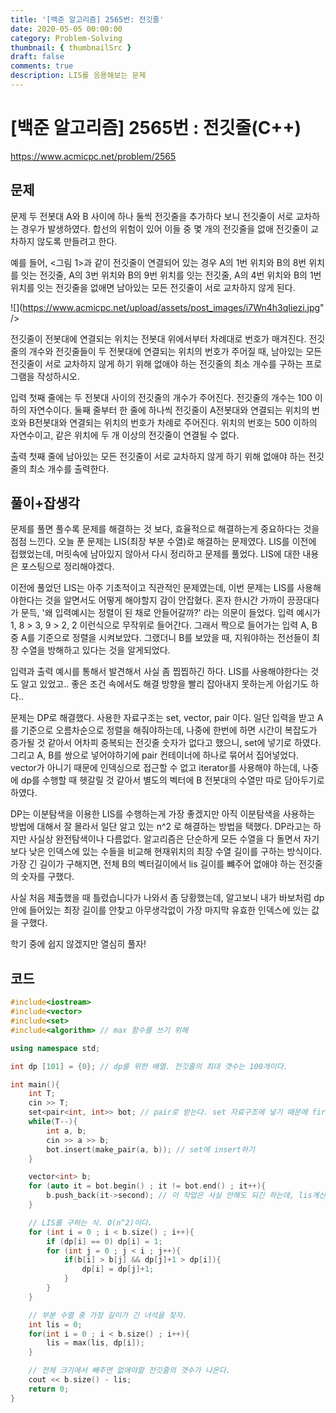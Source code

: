 ```yaml
---
title: '[백준 알고리즘] 2565번: 전깃줄'
date: 2020-05-05 00:00:00
category: Problem-Solving
thumbnail: { thumbnailSrc }
draft: false
comments: true
description: LIS를 응용해보는 문제
---
```


# [백준 알고리즘] 2565번 : 전깃줄(C++)

https://www.acmicpc.net/problem/2565

## 문제

문제
두 전봇대 A와 B 사이에 하나 둘씩 전깃줄을 추가하다 보니 전깃줄이 서로 교차하는 경우가 발생하였다. 합선의 위험이 있어 이들 중 몇 개의 전깃줄을 없애 전깃줄이 교차하지 않도록 만들려고 한다.

예를 들어, <그림 1>과 같이 전깃줄이 연결되어 있는 경우 A의 1번 위치와 B의 8번 위치를 잇는 전깃줄, A의 3번 위치와 B의 9번 위치를 잇는 전깃줄, A의 4번 위치와 B의 1번 위치를 잇는 전깃줄을 없애면 남아있는 모든 전깃줄이 서로 교차하지 않게 된다.

![](https://www.acmicpc.net/upload/assets/post_images/i7Wn4h3qIiezi.jpg" />

전깃줄이 전봇대에 연결되는 위치는 전봇대 위에서부터 차례대로 번호가 매겨진다. 전깃줄의 개수와 전깃줄들이 두 전봇대에 연결되는 위치의 번호가 주어질 때, 남아있는 모든 전깃줄이 서로 교차하지 않게 하기 위해 없애야 하는 전깃줄의 최소 개수를 구하는 프로그램을 작성하시오.

입력
첫째 줄에는 두 전봇대 사이의 전깃줄의 개수가 주어진다. 전깃줄의 개수는 100 이하의 자연수이다. 둘째 줄부터 한 줄에 하나씩 전깃줄이 A전봇대와 연결되는 위치의 번호와 B전봇대와 연결되는 위치의 번호가 차례로 주어진다. 위치의 번호는 500 이하의 자연수이고, 같은 위치에 두 개 이상의 전깃줄이 연결될 수 없다.

출력
첫째 줄에 남아있는 모든 전깃줄이 서로 교차하지 않게 하기 위해 없애야 하는 전깃줄의 최소 개수를 출력한다.

## 풀이+잡생각

문제를 풀면 풀수록 문제를 해결하는 것 보다, 효율적으로 해결하는게 중요하다는 것을 점점 느낀다. 오늘 푼 문제는 LIS(최장 부분 수열)로 해결하는 문제였다. LIS를 이전에 접했었는데, 머릿속에 남아있지 않아서 다시 정리하고 문제를 풀었다. LIS에 대한 내용은 포스팅으로 정리해야겠다.

이전에 풀었던 LIS는 아주 기초적이고 직관적인 문제였는데, 이번 문제는 LIS를 사용해야한다는 것을 알면서도 어떻게 해야할지 감이 안잡혔다. 혼자 한시간 가까이 끙끙대다가 문득, '왜 입력예시는 정렬이 된 채로 안들어갈까?' 라는 의문이 들었다. 입력 예시가 1, 8 > 3, 9 > 2, 2 이런식으로 무작위로 들어간다. 그래서 짝으로 들어가는 입력 A, B 중 A를 기준으로 정렬을 시켜보았다. 그랬더니 B를 보았을 때, 지워야하는 전선들이 최장 수열을 방해하고 있다는 것을 알게되었다.

입력과 출력 예시를 통해서 발견해서 사실 좀 찝찝하긴 하다. LIS를 사용해야한다는 것도 알고 있었고.. 좋은 조건 속에서도 해결 방향을 빨리 잡아내지 못하는게 아쉽기도 하다..

문제는 DP로 해결했다. 사용한 자료구조는 set, vector, pair 이다. 일단 입력을 받고 A를 기준으로 오름차순으로 정렬을 해줘야하는데, 나중에 한번에 하면 시간이 복잡도가 증가될 것 같아서 어차피 중복되는 전깃줄 숫자가 없다고 했으니, set에 넣기로 하였다. 그리고 A, B를 쌍으로 넣어야하기에 pair 컨테이너에 하나로 묶어서 집어넣었다. vector가 아니기 때문에 인덱싱으로 접근할 수 없고 iterator를 사용해야 하는데, 나중에 dp를 수행할 때 헷갈릴 것 같아서 별도의 벡터에 B 전봇대의 수열만 따로 담아두기로 하였다.

DP는 이분탐색을 이용한 LIS를 수행하는게 가장 좋겠지만 아직 이분탐색을 사용하는 방법에 대해서 잘 몰라서 일단 알고 있는 n^2 로 해결하는 방법을 택했다. DP라고는 하지만 사실상 완전탐색이나 다름없다. 알고리즘은 단순하게 모든 수열을 다 돌면서 자기보다 낮은 인덱스에 있는 수들을 비교해 현재위치의 최장 수열 길이를 구하는 방식이다. 가장 긴 길이가 구해지면, 전체 B의 벡터길이에서 lis 길이를 뺴주어 없애야 하는 전깃줄의 숫자를 구했다.

사실 처음 제출했을 때 틀렸습니다가 나와서 좀 당황했는데, 알고보니 내가 바보처럼 dp안에 들어있는 최장 길이를 안찾고 아무생각없이 가장 마지막 유효한 인덱스에 있는 값을 구했다.

학기 중에 쉽지 않겠지만 열심히 풀자!

## 코드

```cpp
#include<iostream>
#include<vector>
#include<set>
#include<algorithm> // max 함수를 쓰기 위해

using namespace std;

int dp [101] = {0}; // dp를 위한 배열. 전깃줄의 최대 갯수는 100개이다.

int main(){
    int T;
    cin >> T;
    set<pair<int, int>> bot; // pair로 받는다. set 자료구조에 넣기 때문에 first를 기준으로 정렬된다.
    while(T--){
        int a, b;
        cin >> a >> b;
        bot.insert(make_pair(a, b)); // set에 insert하기
    }

    vector<int> b;
    for (auto it = bot.begin() ; it != bot.end() ; it++){
        b.push_back(it->second); // 이 작업은 사실 안해도 되긴 하는데, lis계산을 편하게 하기 위해서 만들었다. second만 모아서 새 벡터에 저장.
    }

    // LIS를 구하는 식. O(n^2)이다.
    for (int i = 0 ; i < b.size() ; i++){
        if (dp[i] == 0) dp[i] = 1;
        for (int j = 0 ; j < i ; j++){
            if(b[i] > b[j] && dp[j]+1 > dp[i]){
                dp[i] = dp[j]+1;
            }
        }
    }

    // 부분 수열 중 가장 길이가 긴 녀석을 찾자.
    int lis = 0;
    for(int i = 0 ; i < b.size() ; i++){
        lis = max(lis, dp[i]);
    }

    // 전체 크기에서 빼주면 없애야할 전깃줄의 갯수가 나온다.
    cout << b.size() - lis;
    return 0;
}

```
